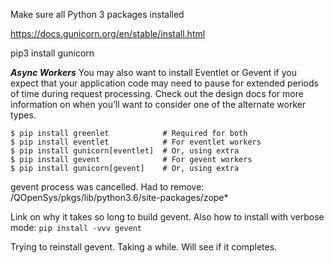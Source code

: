 Make sure all Python 3 packages installed

https://docs.gunicorn.org/en/stable/install.html


pip3 install gunicorn

***Async Workers***
You may also want to install Eventlet or Gevent if you expect that your application code may need to pause for extended periods of time during request processing. Check out the design docs for more information on when you’ll want to consider one of the alternate worker types.
```
$ pip install greenlet            # Required for both
$ pip install eventlet            # For eventlet workers
$ pip install gunicorn[eventlet]  # Or, using extra
$ pip install gevent              # For gevent workers
$ pip install gunicorn[gevent]    # Or, using extra
```

gevent process was cancelled. Had to remove: /QOpenSys/pkgs/lib/python3.6/site-packages/zope*

Link on why it takes so long to build gevent. Also how to install with verbose mode: 
```pip install -vvv gevent```

Trying to reinstall gevent. Taking a while. Will see if it completes.

